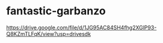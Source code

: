 # fantastic-garbanzo
https://drive.google.com/file/d/1JG95AC84SH4fhg2XGlP93-Q8KZmTLFqK/view?usp=drivesdk
